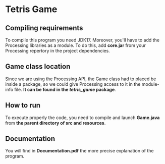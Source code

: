 # Tetris Game

## Compiling requirements 

To compile this program you need JDK17. Moreover, you'll have to add the Processing libraries as a module. To do this, add **core.jar** from your Processing repertory in the project dependencies.

## Game class location

Since we are using the Processing API, the Game class had to placed be inside a package, so we could give Processing access to it in the module-info file. **It can be found in the *tetris_game* package**.

## How to run

To execute properly the code, you need to compile and launch **Game.java** from **the parent directory of src and resources**.

## Documentation

You will find in **Documentation.pdf** the more precise explanation of the program.